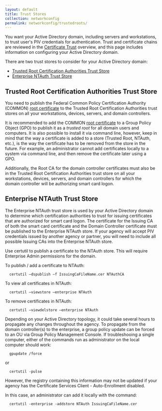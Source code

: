 ```yaml
---
layout: default
title: Trust Stores
collection: networkconfig
permalink: networkconfig/trustedroots/
---
```


You want your Active Directory domain, including servers and workstations, to trust user's PIV credentials for authentication.  Trust and certificate chains are reviewed in the [Certificate Trust](../../pivcertchains) overview, and this page includes information on configuring your Active Directory domain.

There are two trust stores to consider for your Active Directory domain:

- [Trusted Root Certification Authorities Trust Store](#trusted-root-certification-authorities-trust-store)
- [Enterprise NTAuth Trust Store](#enterprise-ntauth-trust-store)

##  Trusted Root Certification Authorities Trust Store
You need to publish the Federal Common Policy Certification Authority (COMMON) [root certificate]({{site.baseurl}}/pivcertchains/#download-root-and-intermediate-certificates) to the Trusted Root Certification Authorities trust stores on all your workstations, devices, servers, and domain controllers.   

It is recommended to add the COMMON [root certificate]({{site.baseurl}}/pivcertchains/#download-root-and-intermediate-certificates) to a Group Policy Object (GPO) to publish it as a _trusted root_ for all domain users and computers.  It is also possible to install it via command line, however, keep in mind that the way a certificate is added to a store (Trusted Root, NTAuth, etc.), is the way the certificate has to be removed from the store in the future.  For example, an administrator cannot add certificates locally to a system via command line, and then remove the certificate later using a GPO.

Additionally, the Root CA for the domain controller certificates must also be in the Trusted Root Certification Authorities trust store on all your workstations, devices, servers, and domain controllers for which the domain controller will be authorizing smart card logon.

## Enterprise NTAuth Trust Store
The Enterprise NTAuth trust store is used by your Active Directory domain to determine which certification authorities to trust for issuing certificates that are authorized for smart card logon.  The certificate for the Issuing CA of both the smart card certificate and the Domain Controller certificate must be published to the Enterprise NTAuth store.  If your agency will accept PIV credentials issued by another agency or partner, you will need to include all possible Issuing CAs into the Enterprise NTAuth store.

Use certutil to publish a certificate to the NTAuth store.  This will require Enterprise Admin permissions for the domain. 

To publish / add a certificate to NTAuth:


```
  certutil –dspublish –f IssuingCaFileName.cer NTAuthCA
```

To view all certificates in NTAuth:  

```
  certutil –viewstore –enterprise NTAuth
```

To remove certificates in NTAuth:  

```
  certutil –viewdelstore –enterprise NTAuth
```

Depending on your Active Directory topology, it could take several hours to propagate any changes throughout the agency. To propagate from the domain controller(s) to the enterprise, a group policy update can be forced to an OU via Group Policy Management Console.  If troubleshooing a single computer, either of the commands run as administrator on the local computer should work: 

```
  gpupdate /force
```

or

```
  certutil -pulse
```

However, the registry containing this information may not be updated if your agency has the Certificate Services Client - Auto-Enrollment disabled.

In this case, an administrator can add it locally with the command:

```
  certutil -enterprise -addstore NTAuth IssuingCaFileName.cer
```


